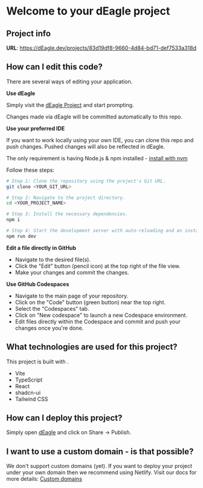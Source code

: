 # Welcome to your dEagle project

## Project info

**URL**: https://dEagle.dev/projects/83d19df8-9660-4d84-bd71-def7533a318d

## How can I edit this code?

There are several ways of editing your application.

**Use dEagle**

Simply visit the [dEagle Project](https://dEagle.dev/projects/83d19df8-9660-4d84-bd71-def7533a318d) and start prompting.

Changes made via dEagle will be committed automatically to this repo.

**Use your preferred IDE**

If you want to work locally using your own IDE, you can clone this repo and push changes. Pushed changes will also be reflected in dEagle.

The only requirement is having Node.js & npm installed - [install with nvm](https://github.com/nvm-sh/nvm#installing-and-updating)

Follow these steps:

```sh
# Step 1: Clone the repository using the project's Git URL.
git clone <YOUR_GIT_URL>

# Step 2: Navigate to the project directory.
cd <YOUR_PROJECT_NAME>

# Step 3: Install the necessary dependencies.
npm i

# Step 4: Start the development server with auto-reloading and an instant preview.
npm run dev
```

**Edit a file directly in GitHub**

- Navigate to the desired file(s).
- Click the "Edit" button (pencil icon) at the top right of the file view.
- Make your changes and commit the changes.

**Use GitHub Codespaces**

- Navigate to the main page of your repository.
- Click on the "Code" button (green button) near the top right.
- Select the "Codespaces" tab.
- Click on "New codespace" to launch a new Codespace environment.
- Edit files directly within the Codespace and commit and push your changes once you're done.

## What technologies are used for this project?

This project is built with .

- Vite
- TypeScript
- React
- shadcn-ui
- Tailwind CSS

## How can I deploy this project?

Simply open [dEagle](https://dEagle.dev/projects/83d19df8-9660-4d84-bd71-def7533a318d) and click on Share -> Publish.

## I want to use a custom domain - is that possible?

We don't support custom domains (yet). If you want to deploy your project under your own domain then we recommend using Netlify. Visit our docs for more details: [Custom domains](https://docs.dEagle.dev/tips-tricks/custom-domain/)
